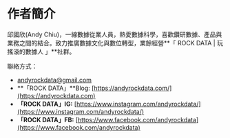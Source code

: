 # 作者簡介

邱國欣(Andy Chiu)，一線數據從業人員，熱愛數據科學，喜歡鑽研數據、產品與業務之間的結合。致力推廣數據文化與數位轉型，業餘經營**「 ROCK DATA | 玩搖滾的數據人 」**社群。

聯絡方式：&#x20;

* andyrockdata@gmail.com
* **「ROCK DATA」**Blog: [https://andyrockdata.com/](https://andyrockdata.com)
* **「ROCK DATA」IG:** [https://www.instagram.com/andyrockdata/](https://www.instagram.com/andyrockdata/)
* **「ROCK DATA」FB:** [https://www.facebook.com/andyrockdata](https://www.facebook.com/andyrockdata)

